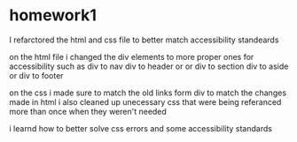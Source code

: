 # homework1

I refarctored the html and css file to better match accessibility  standeards 

on the html file i changed the div elements to more proper ones for accessibility such as div to nav div to header or  or div to section div to aside or div to  footer 

on the css i made sure to match the old links form div to match the changes made in html i also cleaned up unecessary css that were being referanced more than once when they weren't needed

i learnd how to better solve css errors and some accessibility standards

